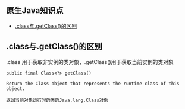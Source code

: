 ## 原生Java知识点


- [.class与.getClass()的区别](#.class与.getClass()的区别)



## .class与.getClass()的区别
.class 用于获取非实例的类对象，.getClass()用于获取当前实例的类对象

```
public final Class<?> getClass()

Return the Class object that represents the runtime class of this object.

返回当前对象运行时的类的Java.lang.Class对象
```
